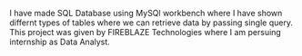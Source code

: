 I have made SQL Database using MySQl workbench where I have shown differnt types of tables where we can retrieve data by passing single query.
This project was given by FIREBLAZE Technologies where I am persuing internship as Data Analyst. 
